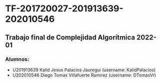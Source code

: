 # TF-201720027-201913639-202010546

## Trabajo final de Complejidad Algorítmica 2022-01
### Alumnos:
- U201913639 Kalid Jesus Palacios Jauregui (username: KalidPalacios)
- U202010546 Diego Tomas Villafuerte Ramirez (username: DTomasVr)
